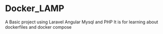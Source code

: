 # Docker_LAMP
A Basic project using Laravel Angular Mysql and PHP 
It is for learning about dockerfiles and docker compose
